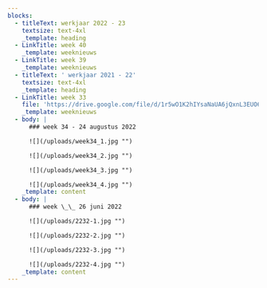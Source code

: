 ```yaml
---
blocks:
  - titleText: werkjaar 2022 - 23
    textsize: text-4xl
    _template: heading
  - LinkTitle: week 40
    _template: weeknieuws
  - LinkTitle: week 39
    _template: weeknieuws
  - titleText: ' werkjaar 2021 - 22'
    textsize: text-4xl
    _template: heading
  - LinkTitle: week 33
    file: 'https://drive.google.com/file/d/1r5wO1K2hIYsaNaUA6jQxnL3EUO6C0y8k/'
    _template: weeknieuws
  - body: |
      ### week 34 - 24 augustus 2022

      ![](/uploads/week34_1.jpg "")

      ![](/uploads/week34_2.jpg "")

      ![](/uploads/week34_3.jpg "")

      ![](/uploads/week34_4.jpg "")
    _template: content
  - body: |
      ### week \_\_ 26 juni 2022

      ![](/uploads/2232-1.jpg "")

      ![](/uploads/2232-2.jpg "")

      ![](/uploads/2232-3.jpg "")

      ![](/uploads/2232-4.jpg "")
    _template: content
---
```



